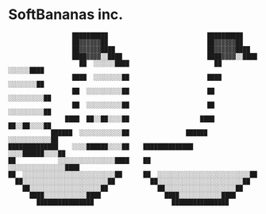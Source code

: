 # SoftBananas inc.


                      ██████████                            ██████████      
                      ██▓▓▓▓▓▓██                            ██▓▓▓▓▓▓██      
                      ██▓▓▓▓▓▓████                          ██▓▓▓▓▓▓████    
                      ████▓▓▓▓░░████                        ████▓▓▓▓░░████  
                        ██  ░░░░░░████                        ██  ░░░░░░████
                      ████  ░░░░░░░░██                      ████  ░░░░░░░░██
                      ██  ░░░░░░░░░░██                      ██  ░░░░░░░░░░██
                      ██  ░░░░░░░░░░██                      ██  ░░░░░░░░░░██
                    ████  ██░░██░░░░██                    ████  ██░░██░░░░██
                ██████  ░░░░░░░░░░░░██                ██████  ░░░░░░░░░░░░██
    ██████████████    ░░░░██████░░░░██    ██████████████    ░░░░██████░░░░██
    ██            ░░░░░░░░░░░░░░░░████    ██            ░░░░░░░░░░░░░░░░████
    ██  ░░░░░░░░░░░░░░░░░░░░░░░░░░██      ██  ░░░░░░░░░░░░░░░░░░░░░░░░░░██  
      ██░░░░░░░░░░░░░░░░░░░░░░░░██          ██░░░░░░░░░░░░░░░░░░░░░░░░██    
        ██░░░░░░░░░░░░░░░░░░░░██              ██░░░░░░░░░░░░░░░░░░░░██      
          ████░░░░░░░░░░░░████                  ████░░░░░░░░░░░░████        
            ████████████████                      ████████████████          

